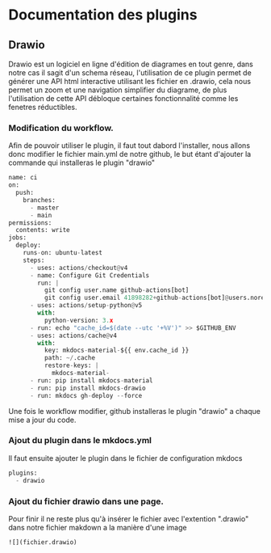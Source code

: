 # Documentation des plugins

## Drawio 

Drawio est un logiciel en ligne d'édition de diagrames en tout genre, dans notre cas il sagit d'un schema réseau, l'utilisation de ce plugin permet de générer une API html interactive utilisant les fichier en .drawio, cela nous permet un zoom et une navigation simplifier du diagrame, de plus l'utilisation de cette API débloque certaines fonctionnalité comme les fenetres réductibles. 

### Modification du workflow.

Afin de pouvoir utiliser le plugin, il faut tout dabord l'installer, nous allons donc modifier le fichier main.yml de notre github, le but étant d'ajouter la commande qui installeras le plugin "drawio"

```python hl_lines="29"
name: ci 
on:
  push:
    branches:
      - master 
      - main
permissions:
  contents: write
jobs:
  deploy:
    runs-on: ubuntu-latest
    steps:
      - uses: actions/checkout@v4
      - name: Configure Git Credentials
        run: |
          git config user.name github-actions[bot]
          git config user.email 41898282+github-actions[bot]@users.noreply.github.com
      - uses: actions/setup-python@v5
        with:
          python-version: 3.x
      - run: echo "cache_id=$(date --utc '+%V')" >> $GITHUB_ENV 
      - uses: actions/cache@v4
        with:
          key: mkdocs-material-${{ env.cache_id }}
          path: ~/.cache 
          restore-keys: |
            mkdocs-material-
      - run: pip install mkdocs-material 
      - run: pip install mkdocs-drawio
      - run: mkdocs gh-deploy --force
```

Une fois le workflow modifier, github installeras le plugin "drawio" a chaque mise a jour du code. 

### Ajout du plugin dans le mkdocs.yml

Il faut ensuite ajouter le plugin dans le fichier de configuration mkdocs

```python hl_lines="2"
plugins: 
  - drawio 
```

### Ajout du fichier drawio dans une page.

Pour finir il ne reste plus qu'à insérer le fichier avec l'extention ".drawio" dans notre fichier makdown a la manière d'une image

```
![](fichier.drawio)
```
